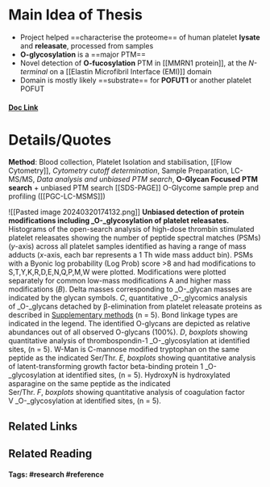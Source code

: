 # Main Idea of Thesis
- Project helped ==characterise the proteome== of human platelet **lysate** and **releasate**, processed from samples
- **O-glycosylation** is a ==major PTM== 
- Novel detection of **O-fucosylation** PTM in [[MMRN1 protein]], at the *N-terminal* on a [[Elastin Microfibril Interface (EMI)]] domain
- Domain is mostly likely ==substrate== for **POFUT1** or another platelet POFUT

#### [Doc Link](https://www.mcponline.org/article/S1535-9476(24)00007-0/fulltext)

# Details/Quotes

**Method**: 
Blood collection, Platelet Isolation and stabilisation, [[Flow Cytometry]], *Cytometry cutoff determination*, 
Sample Preparation, LC-MS/MS, *Data analysis and unbiased PTM search*,
**O-Glycan Focused PTM search** + unbiased PTM search
[[SDS-PAGE]]
O-Glycome sample prep and profiling ([[PGC-LC-MSMS]])

![[Pasted image 20240320174132.png]]
**Unbiased detection of protein modifications including _O-_glycosylation of platelet releasates.** 
Histograms of the open-search analysis of high-dose thrombin stimulated platelet releasates showing the number of peptide spectral matches (PSMs) (_y_-axis) across all platelet samples identified as having a range of mass adducts (_x_-axis, each bar represents a 1 Th wide mass adduct bin). PSMs with a Byonic log probability (Log Prob) score >8 and had modifications to S,T,Y,K,R,D,E,N,Q,P,M,W were plotted. Modifications were plotted separately for common low-mass modifications 
A and higher mass modifications (_B_). Delta masses corresponding to _O-_glycan masses are indicated by the glycan symbols. _C_, quantitative _O-_glycomics analysis of _O-_glycans detached by β-elimination from platelet releasate proteins as described in [Supplementary methods](https://www.mcponline.org/article/S1535-9476(24)00007-0/fulltext#appsec1) (n = 5). Bond linkage types are indicated in the legend. The identified O-glycans are depicted as relative abundances out of all observed O-glycans (100%). _D_, _boxplots_ showing quantitative analysis of thrombospondin-1 _O-_glycosylation at identified sites, (n = 5). W-Man is C-mannose modified tryptophan on the same peptide as the indicated Ser/Thr. _E_, _boxplots_ showing quantitative analysis of latent-transforming growth factor beta-binding protein 1 _O-_glycosylation at identified sites, (n = 5). HydroxyN is hydroxylated asparagine on the same peptide as the indicated Ser/Thr. _F_, _boxplots_ showing quantitative analysis of coagulation factor V _O-_glycosylation at identified sites, (n = 5).

## Related Links

## Related Reading



#### Tags: #research #reference 